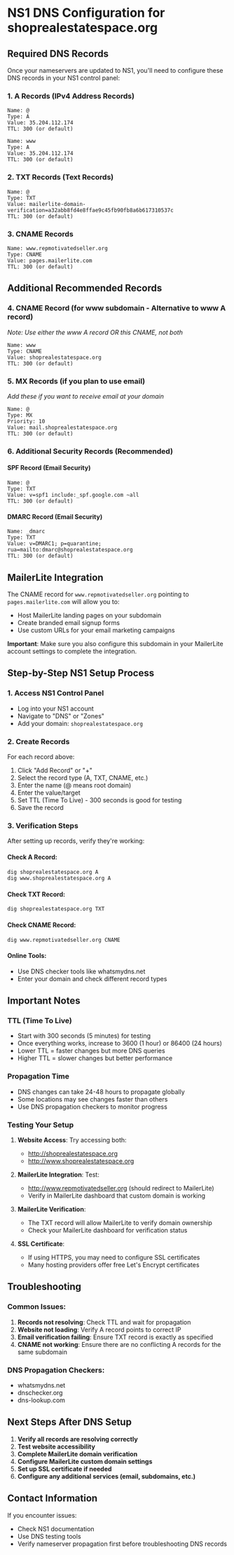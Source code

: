 # NS1 DNS Configuration for shoprealestatespace.org

## Required DNS Records

Once your nameservers are updated to NS1, you'll need to configure these DNS records in your NS1 control panel:

### 1. A Records (IPv4 Address Records)
```
Name: @
Type: A
Value: 35.204.112.174
TTL: 300 (or default)
```

```
Name: www
Type: A
Value: 35.204.112.174
TTL: 300 (or default)
```

### 2. TXT Records (Text Records)
```
Name: @
Type: TXT
Value: mailerlite-domain-verification=a32abb8fd4e8ffae9c45fb90fb8a6b617310537c
TTL: 300 (or default)
```

### 3. CNAME Records
```
Name: www.repmotivatedseller.org
Type: CNAME
Value: pages.mailerlite.com
TTL: 300 (or default)
```

## Additional Recommended Records

### 4. CNAME Record (for www subdomain - Alternative to www A record)
*Note: Use either the www A record OR this CNAME, not both*
```
Name: www
Type: CNAME
Value: shoprealestatespace.org
TTL: 300 (or default)
```

### 5. MX Records (if you plan to use email)
*Add these if you want to receive email at your domain*
```
Name: @
Type: MX
Priority: 10
Value: mail.shoprealestatespace.org
TTL: 300 (or default)
```

### 6. Additional Security Records (Recommended)

#### SPF Record (Email Security)
```
Name: @
Type: TXT
Value: v=spf1 include:_spf.google.com ~all
TTL: 300 (or default)
```

#### DMARC Record (Email Security)
```
Name: _dmarc
Type: TXT
Value: v=DMARC1; p=quarantine; rua=mailto:dmarc@shoprealestatespace.org
TTL: 300 (or default)
```

## MailerLite Integration

The CNAME record for `www.repmotivatedseller.org` pointing to `pages.mailerlite.com` will allow you to:
- Host MailerLite landing pages on your subdomain
- Create branded email signup forms
- Use custom URLs for your email marketing campaigns

**Important**: Make sure you also configure this subdomain in your MailerLite account settings to complete the integration.

## Step-by-Step NS1 Setup Process

### 1. Access NS1 Control Panel
- Log into your NS1 account
- Navigate to "DNS" or "Zones"
- Add your domain: `shoprealestatespace.org`

### 2. Create Records
For each record above:
1. Click "Add Record" or "+"
2. Select the record type (A, TXT, CNAME, etc.)
3. Enter the name (@ means root domain)
4. Enter the value/target
5. Set TTL (Time To Live) - 300 seconds is good for testing
6. Save the record

### 3. Verification Steps
After setting up records, verify they're working:

#### Check A Record:
```bash
dig shoprealestatespace.org A
dig www.shoprealestatespace.org A
```

#### Check TXT Record:
```bash
dig shoprealestatespace.org TXT
```

#### Check CNAME Record:
```bash
dig www.repmotivatedseller.org CNAME
```

#### Online Tools:
- Use DNS checker tools like whatsmydns.net
- Enter your domain and check different record types

## Important Notes

### TTL (Time To Live)
- Start with 300 seconds (5 minutes) for testing
- Once everything works, increase to 3600 (1 hour) or 86400 (24 hours)
- Lower TTL = faster changes but more DNS queries
- Higher TTL = slower changes but better performance

### Propagation Time
- DNS changes can take 24-48 hours to propagate globally
- Some locations may see changes faster than others
- Use DNS propagation checkers to monitor progress

### Testing Your Setup
1. **Website Access**: Try accessing both:
   - http://shoprealestatespace.org
   - http://www.shoprealestatespace.org

2. **MailerLite Integration**: Test:
   - http://www.repmotivatedseller.org (should redirect to MailerLite)
   - Verify in MailerLite dashboard that custom domain is working

3. **MailerLite Verification**: 
   - The TXT record will allow MailerLite to verify domain ownership
   - Check your MailerLite dashboard for verification status

4. **SSL Certificate**:
   - If using HTTPS, you may need to configure SSL certificates
   - Many hosting providers offer free Let's Encrypt certificates

## Troubleshooting

### Common Issues:
1. **Records not resolving**: Check TTL and wait for propagation
2. **Website not loading**: Verify A record points to correct IP
3. **Email verification failing**: Ensure TXT record is exactly as specified
4. **CNAME not working**: Ensure there are no conflicting A records for the same subdomain

### DNS Propagation Checkers:
- whatsmydns.net
- dnschecker.org
- dns-lookup.com

## Next Steps After DNS Setup

1. **Verify all records are resolving correctly**
2. **Test website accessibility**
3. **Complete MailerLite domain verification**
4. **Configure MailerLite custom domain settings**
5. **Set up SSL certificate if needed**
6. **Configure any additional services (email, subdomains, etc.)**

## Contact Information
If you encounter issues:
- Check NS1 documentation
- Use DNS testing tools
- Verify nameserver propagation first before troubleshooting DNS records
